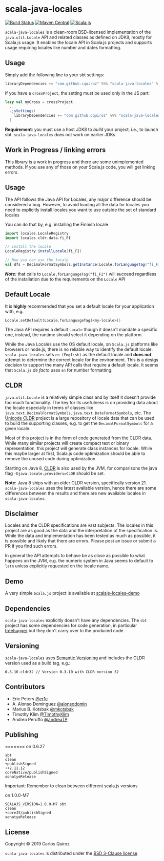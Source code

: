# scala-java-locales

[![Build Status](https://api.travis-ci.org/cquiroz/scala-java-locales.svg?branch=master)](https://travis-ci.org/cquiroz/scala-java-locales)
[![Maven Central](https://maven-badges.herokuapp.com/maven-central/io.github.cquiroz/scala-java-locales_sjs0.6_2.12/badge.svg)](https://maven-badges.herokuapp.com/maven-central/io.github.cquiroz/scala-java-locales_sjs0.6_2.12)
[![Scala.js](https://www.scala-js.org/assets/badges/scalajs-0.6.17.svg)](https://www.scala-js.org/)

`scala-java-locales` is a clean-room BSD-licensed implementation of the `java.util.Locale` API and related classes as defined on JDK8, mostly for Scala.js usage. It enables the locale API in Scala.js projects and supports usage requiring locales like number and dates formatting.

## Usage

Simply add the following line to your sbt settings:

```scala
libraryDependencies += "com.github.cquiroz" %%% "scala-java-locales" % "0.3.14-cldr35"
```

If you have a `crossProject`, the setting must be used only in the JS part:

```scala
lazy val myCross = crossProject.
  ...
  .jsSettings(
    libraryDependencies += "com.github.cquiroz" %%% "scala-java-locales" % "0.3.14-cldr35"
  )
```

**Requirement**: you must use a host JDK8 to _build_ your project, i.e., to
launch sbt. `scala-java-locales` does not work on earlier JDKs.

## Work in Progress / linking errors

This library is a work in progress and there are some unimplemented methods. If you use any of those on your Scala.js code, you will get linking errors.

## Usage

The API follows the Java API for Locales, any major difference should be considered a bug. However, to avoid loading all the data for locales you need to explicitly install locales you want to use outside the set of standard locales

You can do that by, e.g. installing the Finnish locale

```scala
import locales.LocaleRegistry
import locales.cldr.data.fi_FI

// Install the locale
LocaleRegistry.installLocale(fi_FI)

// Now you can use the locale
val dfs = DecimalFormatSymbols.getInstance(Locale.forLanguageTag("fi_FI"))
```

**_Note:_** that calls to `Locale.forLanguageTag("fi_FI")` will succeed regardless of the installation due to the requirements on the `Locale` API

## Default Locale

It is **highly** recommended that you set a default locale for your application with, e.g.

```
Locale.setDefault(Locale.forLanguageTag(<my-locale>))
```

The Java API requires a default `Locale` though it doesn't mandate a specific one, instead, the runtime should select it depending on the platform.

While the Java Locales use the OS default locale, on `Scala.js` platforms like browsers or node.js, there is no reliable way to identify the default locale. `scala-java-locales` sets `en (English)` as the default locale and **does not** attempt to determine the correct locale for the environment. This is a desigs decision to support the many API calls that require a default locale. It seems that `Scala.js` _de facto_ uses `en` for number formatting.

## CLDR

`java.util.Locale` is a relatively simple class and by itself it doesn't provide too much functionality. The key for its usefulness is on providing data about the locale especially in terms of classes like `java.text.DecimalFormatSymbols`, `java.text.DateFormatSymbols`, etc. The [Unicode CLDR](http://cldr.unicode.org/) project is a large repository of locale data that can be used to build the supporting classes, e.g. to get the `DecimalFormatSymbols` for a given locale.

Most of this project is in the form of code generated from the CLDR data. While many similar projects will create compact text or binary representation, this project will generate class instances for locale. While this maybe larger at first, Scala.js code optimization should be able to remove the unused code during optimization.

Starting on Java 8, [CLDR](https://docs.oracle.com/javase/8/docs/technotes/guides/intl/enhancements.8.html#cldr) is also used by the JVM, for comparisons the java flag `-Djava.locale.providers=CLDR` should be set.

**Note:** Java 8 ships with an older CLDR version, specifically version 21. `scala-java-locales` uses the latest available version, hence there are some differences between the results and there are new available locales in `scala-java-locales`.

## Disclaimer

Locales and the CLDR specifications are vast subjects. The locales in this project are as good as the data and the interpretation of the specification is. While the data and implementation has been tested as much as possible, it is possible and likely that there are errors. Please post an issue or submit a PR if you find such errors.

In general the API attempts to behave be as close as possible to what happens on the JVM, e.g. the numeric system in Java seems to default to `latn` unless explicitly requested on the locale name.

## Demo

A very simple `Scala.js` project is available at [scalajs-locales-demo](https://github.com/cquiroz/scalajs-locales-demo)

## Dependencies

`scala-java-locales` explicitly doesn't have any dependencies. The `sbt` project has some dependencies for code generation, in particular [treehugger](https://github.com/eed3si9n/treehugger) but they don't carry over to the produced code

## Versioning

`scala-java-locales` uses [Semantic Versioning](http://semver.org/) and includes the CLDR version used as a build tag, e.g.:

```
0.3.10-cldr32 // Version 0.3.10 with CLDR version 32
```

## Contributors

+ Eric Peters [@er1c](https://github.com/er1c)
+ A. Alonso Dominguez [@alonsodomin](https://github.com/alonsodomin)
+ Marius B. Kotsbak [@mkotsbak](https://github.com/mkotsbak)
+ Timothy Klim [@TimothyKlim](https://github.com/TimothyKlim)
+ Andrea Peruffo [@andreaTP](https://github.com/AndreaTP)

## Publishing
=======
on 0.6.27

```
sbt
clean
+publishSigned
++2.11.12
coreNative/publishSigned
sonatyeRelease
```

Important: Remember to clean between different scala.js versions

on 1.0.0-M7

```
SCALAJS_VERSION=1.0.0-M7 sbt
clean
+coreJS/publishSigned
sonatyeRelease
```

## License

Copyright &copy; 2019 Carlos Quiroz

`scala-java-locales` is distributed under the
[BSD 3-Clause license](./LICENSE.txt).
